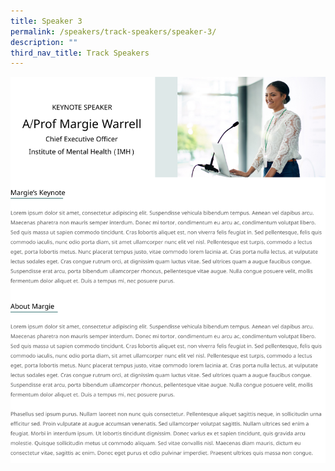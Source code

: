 ```yaml
---
title: Speaker 3
permalink: /speakers/track-speakers/speaker-3/
description: ""
third_nav_title: Track Speakers
---
```

![](/images/Frame%205.png)

